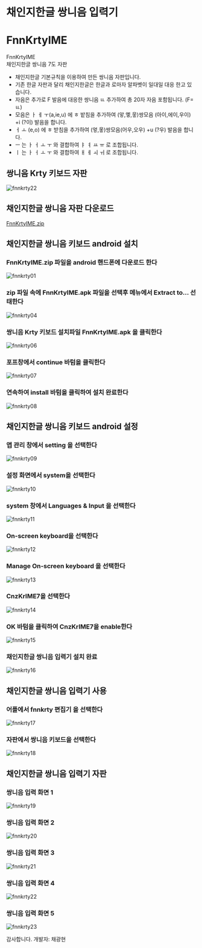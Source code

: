 # 채인지한글 쌍니음 입력기
# FnnKrtyIME
FnnKrtyIME  
채인지한글 쌍니음 7도 자판  
- 채인지한글 기본규칙을 이용하여 만든 쌍니음 자판입니다.  
- 기존 한글 자판과 달리 채인지한글은 한글과 로마자 알파벳이 일대일 대응 한고 있습니다.  
- 자음은 추가로 F 발음에 대응한 쌍니음 ㅥ 추가하여 총 20자 자음 포함됩니다. (F=ㅥ)  
- 모음은 ㅏ ㅔ ㅜ(a,ie,u) 에 ㅎ 밭침을 추가하여 (앟,옣,웋)쌍모음 (아이,에이,우이) +i (?이) 발음을 합니다.  
- ㅓ ㅗ (e,o) 에 ㅎ 받침을 추가하여 (엏,옿)쌍모음(어우,오우) +u (?우) 발음을 합니다.    
- ㅡ 는 ㅏ ㅓ ㅗ ㅜ 와  결합하여 ㅑ ㅕ ㅛ ㅠ 로 조합됩니다.  
- ㅣ 는 ㅏ ㅓ ㅗ ㅜ 와 결합하여 ㅐ ㅔ ㅚ ㅟ 로 조합됩니다.  

## 쌍니음 Krty 키보드 자판  
![fnnkrty22](https://user-images.githubusercontent.com/33817195/147722042-ac83be13-9f12-43db-a45e-7d23f07cb92d.png)

## 채인지한글 쌍니음 자판 다운로드  

[FnnKrtyIME.zip](https://github.com/cnzkr/FnnKrtyIME/files/7791408/FnnKrtyIME.zip)

## 채인지한글 쌍니음 키보드 android 설치   

### FnnKrtyIME.zip 파일을 android 핸드폰에 다운로드 한다  
![fnnkrty01](https://user-images.githubusercontent.com/33817195/147720897-7645f6e2-5af6-478d-a2dd-e618fdcd279a.png)

### zip 파일 속에 FnnKrtyIME.apk 파일을 선택후 메뉴에서  Extract to... 선태한다  
![fnnkrty04](https://user-images.githubusercontent.com/33817195/147720944-d513193d-b68b-4d4e-8fe1-64e72ca2d79b.png)

### 쌍니음 Krty 키보드 설치파일 FnnKrtyIME.apk 을 클릭한다  
![fnnkrty06](https://user-images.githubusercontent.com/33817195/147721016-5967651f-4096-474a-ab07-8f957b20c027.png)

### 포프창에서 continue 바텀을 클릭한다  
![fnnkrty07](https://user-images.githubusercontent.com/33817195/147721077-62557868-a27d-4a01-8ec5-4a84f40c1f74.png)

### 연속하여 install 바텀을 클릭하여 설치 완료한다  
![fnnkrty08](https://user-images.githubusercontent.com/33817195/147721124-43cd6ca7-f5a9-4190-b9ca-d7cf41994c2b.png)

## 채인지한글 쌍니음 키보드 android 설정  

### 앱 관리 창에서 setting 을 선택한다  
![fnnkrty09](https://user-images.githubusercontent.com/33817195/147721450-bb504780-ab36-4e81-bc47-2da552b0ceec.png)

### 설정 화면에서 system을 선택한다  
![fnnkrty10](https://user-images.githubusercontent.com/33817195/147721476-e1071e5c-f577-4245-adde-adb89dd8e8c1.png)


### system 창에서 Languages & Input 을 선택한다   
![fnnkrty11](https://user-images.githubusercontent.com/33817195/147721519-a3e1efa6-96bf-49bb-ad04-70bc6fcb4c2a.png)

### On-screen keyboard을 선택한다  
![fnnkrty12](https://user-images.githubusercontent.com/33817195/147721586-2e814f4d-4a4e-4fa5-90a8-78cb8d45b5b7.png)

###  Manage On-screen keyboard 을 선택한다  
![fnnkrty13](https://user-images.githubusercontent.com/33817195/147721617-e9ddf022-b055-437d-a90d-085b4e1aa3ed.png)

### CnzKrIME7을 선택한다  
![fnnkrty14](https://user-images.githubusercontent.com/33817195/147721667-4dc319eb-ac4f-407e-9551-897b91453a45.png)

### OK 바텀을 클릭하여 CnzKrIME7을 enable한다  
![fnnkrty15](https://user-images.githubusercontent.com/33817195/147721745-48fdafc2-b89b-47dc-b62d-e5a59cd1dc5f.png)

### 채인지한글 쌍니음 입력기 설치 완료  
![fnnkrty16](https://user-images.githubusercontent.com/33817195/147721801-1a018d52-8aeb-4e8c-8107-b256464c9671.png)

## 채인지한글 쌍니음 입력기 사용  
### 어플에서 fnnkrty 편집기 을 선택한다  
![fnnkrty17](https://user-images.githubusercontent.com/33817195/147721856-30da625e-dab8-471d-b1fa-136df1a4150f.png)

### 자판에서 쌍니음 키보드을 선택한다  
![fnnkrty18](https://user-images.githubusercontent.com/33817195/147721943-446a8c59-7bc2-4374-a23c-0a65f0ff5469.png)

## 채인지한글 쌍니음 입력기 자판  
### 쌍니음 입력 화면 1  
![fnnkrty19](https://user-images.githubusercontent.com/33817195/147721963-393cc9d0-4efb-44cb-996a-dd3412fc69bb.png)
### 쌍니음 입력 화면 2  
![fnnkrty20](https://user-images.githubusercontent.com/33817195/147722003-dc447fb2-8144-4ba9-a586-d5e8ff725d8a.png)
### 쌍니음 입력 화면 3  
![fnnkrty21](https://user-images.githubusercontent.com/33817195/147722019-9ea2545a-ac22-4077-ae7e-dad2cc21ea29.png)
### 쌍니음 입력 화면 4  
![fnnkrty22](https://user-images.githubusercontent.com/33817195/147722042-ac83be13-9f12-43db-a45e-7d23f07cb92d.png)
### 쌍니음 입력 화면 5  
![fnnkrty23](https://user-images.githubusercontent.com/33817195/147720611-f65f3501-aba5-4ad5-b44a-a5be0142bb8f.png)

감사합니다.
 개발자: 채광현
